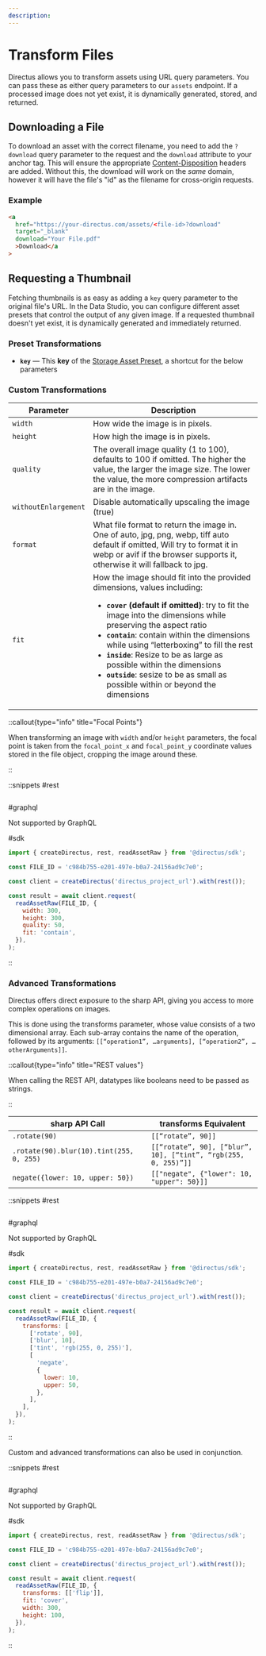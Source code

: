 ```yaml
---
description:
---
```


# Transform Files

Directus allows you to transform assets using URL query parameters. You can pass these as either query parameters to our `assets` endpoint. If a processed image does not yet exist, it is dynamically generated, stored, and returned.

## Downloading a File

To download an asset with the correct filename, you need to add the `?download` query parameter to the request and the
`download` attribute to your anchor tag. This will ensure the appropriate
[Content-Disposition](https://www.w3.org/Protocols/rfc2616/rfc2616-sec19.html) headers are added. Without this, the
download will work on the _same_ domain, however it will have the file's "id" as the filename for cross-origin requests.

### Example

```html
<a
  href="https://your-directus.com/assets/<file-id>?download"
  target="_blank"
  download="Your File.pdf"
  >Download</a
>
```

## Requesting a Thumbnail

Fetching thumbnails is as easy as adding a `key` query parameter to the original file's URL. In the Data Studio, you can
configure different asset presets that control the output of any given image. If a requested thumbnail doesn't yet
exist, it is dynamically generated and immediately returned.

### Preset Transformations

- **`key`** — This **key** of the [Storage Asset Preset](/user-guide/settings/project-settings#files-storage), a
  shortcut for the below parameters

### Custom Transformations

| Parameter            | Description                                                                                                                                                                                                                                                                                                                                                                                                                                                                      |
| -------------------- | -------------------------------------------------------------------------------------------------------------------------------------------------------------------------------------------------------------------------------------------------------------------------------------------------------------------------------------------------------------------------------------------------------------------------------------------------------------------------------- |
| `width`              | How wide the image is in pixels.                                                                                                                                                                                                                                                                                                                                                                                                                                                 |
| `height`             | How high the image is in pixels.                                                                                                                                                                                                                                                                                                                                                                                                                                                 |
| `quality`            | The overall image quality (1 to 100), defaults to 100 if omitted. The higher the value, the larger the image size. The lower the value, the more compression artifacts are in the image.                                                                                                                                                                                                                                                                                         |
| `withoutEnlargement` | Disable automatically upscaling the image (true)                                                                                                                                                                                                                                                                                                                                                                                                                                 |
| `format`             | What file format to return the image in. One of auto, jpg, png, webp, tiff auto default if omitted, Will try to format it in webp or avif if the browser supports it, otherwise it will fallback to jpg.                                                                                                                                                                                                                                                                         |
| `fit`                | How the image should fit into the provided dimensions, values including: <ul><li>**`cover` (default if omitted)**: try to fit the image into the dimensions while preserving the aspect ratio</li><li>**`contain`**: contain within the dimensions while using “letterboxing” to fill the rest</li><li>**`inside`**: Resize to be as large as possible within the dimensions</li> <li>**`outside`**: sesize to be as small as possible within or beyond the dimensions</li></ul> |

::callout{type="info" title="Focal Points"}

When transforming an image with `width` and/or `height` parameters, the focal point is taken from the `focal_point_x` and `focal_point_y` coordinate values stored in the file object, cropping the image around these.

::

::snippets
#rest

```http [GET /assets/c984b755-e201-497e-b0a7-24156ad9c7e0?width=300&height=300&quality=50&fit=contain]

```

#graphql

Not supported by GraphQL

#sdk

```js
import { createDirectus, rest, readAssetRaw } from '@directus/sdk';

const FILE_ID = 'c984b755-e201-497e-b0a7-24156ad9c7e0';

const client = createDirectus('directus_project_url').with(rest());

const result = await client.request(
  readAssetRaw(FILE_ID, {
    width: 300,
    height: 300,
    quality: 50,
    fit: 'contain',
  }),
);
```

::

### Advanced Transformations

Directus offers direct exposure to the sharp API, giving you access to more complex operations on images.

This is done using the transforms parameter, whose value consists of a two dimensional array. Each sub-array contains the name of the operation, followed by its arguments: `[[“operation1”, …arguments], [“operation2”, …otherArguments]]`.

::callout{type="info" title="REST values"}

When calling the REST API, datatypes like booleans need to be passed as strings.

::

| sharp API Call                           | transforms Equivalent                                          |
| ---------------------------------------- | -------------------------------------------------------------- |
| `.rotate(90)`                            | `[[“rotate”, 90]]`                                             |
| `.rotate(90).blur(10).tint(255, 0, 255)` | `[[“rotate”, 90], [“blur”, 10], [“tint”, “rgb(255, 0, 255)”]]` |
| `negate({lower: 10, upper: 50})`         | `[["negate", {"lower": 10, "upper": 50}]]`                     |

::snippets
#rest

```http [GET /assets/c984b755-e201-497e-b0a7-24156ad9c7e0?transforms=[["rotate", 90],["blur", 10],["tint", "rgb(255, 0, 255)"], ["negate", {"lower": 10, "upper": 50}]]]

```

#graphql

Not supported by GraphQL

#sdk

```js
import { createDirectus, rest, readAssetRaw } from '@directus/sdk';

const FILE_ID = 'c984b755-e201-497e-b0a7-24156ad9c7e0';

const client = createDirectus('directus_project_url').with(rest());

const result = await client.request(
  readAssetRaw(FILE_ID, {
    transforms: [
      ['rotate', 90],
      ['blur', 10],
      ['tint', 'rgb(255, 0, 255)'],
      [
        'negate',
        {
          lower: 10,
          upper: 50,
        },
      ],
    ],
  }),
);
```

::

Custom and advanced transformations can also be used in conjunction.

::snippets
#rest

```http [GET /assets/c984b755-e201-497e-b0a7-24156ad9c7e0?transforms=[["flip"]]&fit=cover&width=300&height=100]

```

#graphql

Not supported by GraphQL

#sdk

```js
import { createDirectus, rest, readAssetRaw } from '@directus/sdk';

const FILE_ID = 'c984b755-e201-497e-b0a7-24156ad9c7e0';

const client = createDirectus('directus_project_url').with(rest());

const result = await client.request(
  readAssetRaw(FILE_ID, {
    transforms: [['flip']],
    fit: 'cover',
    width: 300,
    height: 100,
  }),
);
```

::
